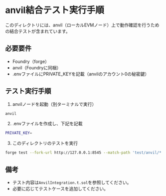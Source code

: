 # anvil結合テスト実行手順

このディレクトリには、anvil（ローカルEVMノード）上で動作確認を行うための結合テストが含まれています。

## 必要要件
- Foundry（forge）
- anvil（Foundryに同梱）
- .envファイルにPRIVATE_KEYを記載（anvilのアカウント0の秘密鍵）

## テスト実行手順

1. anvilノードを起動（別ターミナルで実行）

```sh
anvil
```

2. .envファイルを作成し、下記を記載

```sh
PRIVATE_KEY=
```

3. このディレクトリのテストを実行

```sh
forge test --fork-url http://127.0.0.1:8545 --match-path 'test/anvil/*'
```

## 備考
- テスト内容は`AnvilIntegration.t.sol`を参照してください。
- 必要に応じてテストケースを追加してください。 